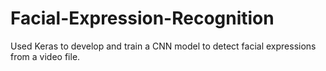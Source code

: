 # Facial-Expression-Recognition
Used Keras to develop and train a CNN model to detect facial expressions from a video file.
